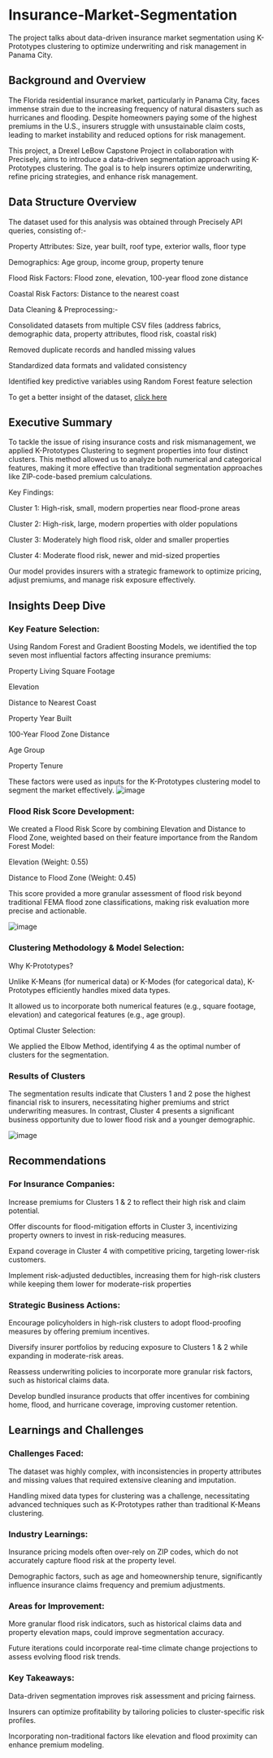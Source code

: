 # Insurance-Market-Segmentation
The project talks about data-driven insurance market segmentation using K-Prototypes clustering to optimize underwriting and risk management in Panama City.


## Background and Overview

The Florida residential insurance market, particularly in Panama City, faces immense strain due to the increasing frequency of natural disasters such as hurricanes and flooding. Despite homeowners paying some of the highest premiums in the U.S., insurers struggle with unsustainable claim costs, leading to market instability and reduced options for risk management.

This project, a Drexel LeBow Capstone Project in collaboration with Precisely, aims to introduce a data-driven segmentation approach using K-Prototypes clustering. The goal is to help insurers optimize underwriting, refine pricing strategies, and enhance risk management.

## Data Structure Overview

The dataset used for this analysis was obtained through Precisely API queries, consisting of:-

Property Attributes: Size, year built, roof type, exterior walls, floor type

Demographics: Age group, income group, property tenure

Flood Risk Factors: Flood zone, elevation, 100-year flood zone distance

Coastal Risk Factors: Distance to the nearest coast


Data Cleaning & Preprocessing:-

Consolidated datasets from multiple CSV files (address fabrics, demographic data, property attributes, flood risk, coastal risk)

Removed duplicate records and handled missing values

Standardized data formats and validated consistency

Identified key predictive variables using Random Forest feature selection

To get a better insight of the dataset, [click here](Really_Final.csv)


## Executive Summary

To tackle the issue of rising insurance costs and risk mismanagement, we applied K-Prototypes Clustering to segment properties into four distinct clusters. This method allowed us to analyze both numerical and categorical features, making it more effective than traditional segmentation approaches like ZIP-code-based premium calculations.

Key Findings:

Cluster 1: High-risk, small, modern properties near flood-prone areas

Cluster 2: High-risk, large, modern properties with older populations

Cluster 3: Moderately high flood risk, older and smaller properties

Cluster 4: Moderate flood risk, newer and mid-sized properties

Our model provides insurers with a strategic framework to optimize pricing, adjust premiums, and manage risk exposure effectively.

##  Insights Deep Dive

### Key Feature Selection:
Using Random Forest and Gradient Boosting Models, we identified the top seven most influential factors affecting insurance premiums:

Property Living Square Footage

Elevation

Distance to Nearest Coast

Property Year Built

100-Year Flood Zone Distance

Age Group

Property Tenure

These factors were used as inputs for the K-Prototypes clustering model to segment the market effectively.
![image](https://github.com/user-attachments/assets/55acab6a-dce9-4aa0-93b0-170d09a6a047)

### Flood Risk Score Development:
We created a Flood Risk Score by combining Elevation and Distance to Flood Zone, weighted based on their feature importance from the Random Forest Model:

Elevation (Weight: 0.55)

Distance to Flood Zone (Weight: 0.45)

This score provided a more granular assessment of flood risk beyond traditional FEMA flood zone classifications, making risk evaluation more precise and actionable.

![image](https://github.com/user-attachments/assets/eb5a21c5-a633-4dbc-8e3a-17a3c3b53439)


### Clustering Methodology & Model Selection:
Why K-Prototypes?

Unlike K-Means (for numerical data) or K-Modes (for categorical data), K-Prototypes efficiently handles mixed data types.

It allowed us to incorporate both numerical features (e.g., square footage, elevation) and categorical features (e.g., age group).

Optimal Cluster Selection:

We applied the Elbow Method, identifying 4 as the optimal number of clusters for the segmentation.

### Results of Clusters
The segmentation results indicate that Clusters 1 and 2 pose the highest financial risk to insurers, necessitating higher premiums and strict underwriting measures. In contrast, Cluster 4 presents a significant business opportunity due to lower flood risk and a younger demographic.

![image](https://github.com/user-attachments/assets/ad804bec-6202-490c-96cc-d76e80d4557f)



## Recommendations

### For Insurance Companies:
Increase premiums for Clusters 1 & 2 to reflect their high risk and claim potential.

Offer discounts for flood-mitigation efforts in Cluster 3, incentivizing property owners to invest in risk-reducing measures.

Expand coverage in Cluster 4 with competitive pricing, targeting lower-risk customers.

Implement risk-adjusted deductibles, increasing them for high-risk clusters while keeping them lower for moderate-risk properties

### Strategic Business Actions:
Encourage policyholders in high-risk clusters to adopt flood-proofing measures by offering premium incentives.

Diversify insurer portfolios by reducing exposure to Clusters 1 & 2 while expanding in moderate-risk areas.

Reassess underwriting policies to incorporate more granular risk factors, such as historical claims data.

Develop bundled insurance products that offer incentives for combining home, flood, and hurricane coverage, improving customer retention.

## Learnings and Challenges

### Challenges Faced:
The dataset was highly complex, with inconsistencies in property attributes and missing values that required extensive cleaning and imputation.

Handling mixed data types for clustering was a challenge, necessitating advanced techniques such as K-Prototypes rather than traditional K-Means clustering.

### Industry Learnings:
Insurance pricing models often over-rely on ZIP codes, which do not accurately capture flood risk at the property level.

Demographic factors, such as age and homeownership tenure, significantly influence insurance claims frequency and premium adjustments.

### Areas for Improvement:
More granular flood risk indicators, such as historical claims data and property elevation maps, could improve segmentation accuracy.

Future iterations could incorporate real-time climate change projections to assess evolving flood risk trends.

### Key Takeaways:
Data-driven segmentation improves risk assessment and pricing fairness.

Insurers can optimize profitability by tailoring policies to cluster-specific risk profiles.

Incorporating non-traditional factors like elevation and flood proximity can enhance premium modeling.
